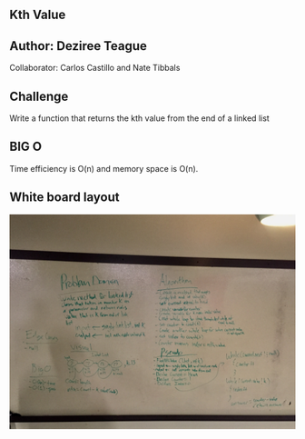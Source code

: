## Kth Value

## Author: Deziree Teague 

Collaborator: Carlos Castillo and Nate Tibbals

## Challenge

Write a function that returns the kth value from the end of a linked list

## BIG O

Time efficiency is O(n) and memory space is O(n).    

## White board layout

![array_binary_search](https://github.com/dezteague/data-structures-and-algorithms/blob/master/Assets/ll_kth_from_end.jpg)
